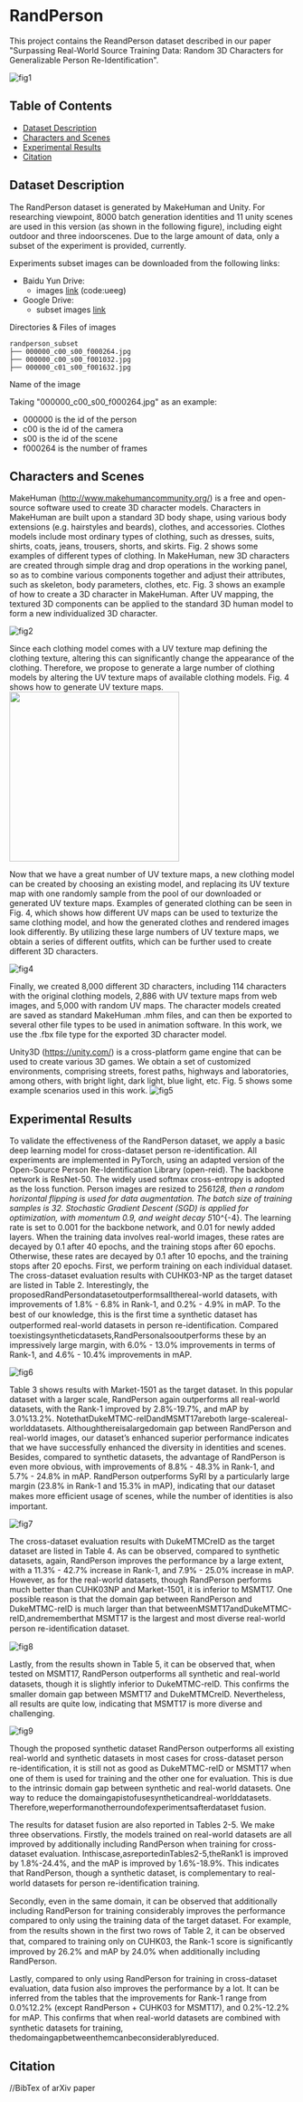 # RandPerson
This project contains the ReandPerson dataset described in our paper "Surpassing Real-World Source Training Data: Random 3D Characters for Generalizable Person Re-Identification".

![fig1](https://github.com/VideoObjectSearch/RandPerson/blob/master/img/example.jpg)  

## Table of Contents

- [Dataset Description](#link-of-the-dataset)
- [Characters and Scenes](#characters-and-scenes)
- [Experimental Results](#experimental-results)
- [Citation](#citation)

## Dataset Description

The RandPerson dataset is generated by MakeHuman and Unity. For researching viewpoint, 8000 batch generation identities and 11 unity scenes are used in this version (as shown in the following figure), including eight outdoor and three indoorscenes. Due to the large amount of data, only a subset of the experiment is provided, currently.

Experiments subset images can be downloaded from the following links:<br>
* Baidu Yun Drive: 
	* images [link](https://pan.baidu.com/s/1peTSlhze9BzDQGbcakkz2w) (code:ueeg)<br>
* Google Drive: 
	* subset images [link](https://drive.google.com/file/d/12u1xdVo6-Q-i_knsbrBrRkClFkq10oNH/view?usp=sharing)<br>

Directories & Files of images
```shell
randperson_subset
├── 000000_c00_s00_f000264.jpg
├── 000000_c00_s00_f001032.jpg
├── 000000_c01_s00_f001632.jpg
```

Name of the image

Taking "000000_c00_s00_f000264.jpg" as an example: 
*  000000 is the id of the person
*  c00   is the id of the camera
*  s00   is the id of the scene
*  f000264   is the number of frames

## Characters and Scenes
MakeHuman (http://www.makehumancommunity.org/) is a free and open-source software used to create 3D character models. Characters in MakeHuman are built upon a standard 3D body shape, using various body extensions (e.g. hairstyles and beards), clothes, and accessories. Clothes models include most ordinary types of clothing, such as dresses, suits, shirts, coats, jeans, trousers, shorts, and skirts. Fig. 2 shows some examples of different types of clothing. In MakeHuman, new 3D characters are created through simple drag and drop operations in the working panel, so as to combine various components together and adjust their attributes, such as skeleton, body parameters, clothes, etc. Fig. 3 shows an example of how to create a 3D character in MakeHuman. After UV mapping, the textured 3D components can be applied to the standard 3D human model to form a new individualized 3D character.

![fig2](https://github.com/VideoObjectSearch/RandPerson/blob/master/img/makehuman.jpg)  

Since each clothing model comes with a UV texture map defining the clothing texture, altering this can significantly change the appearance of the clothing. Therefore, we propose to generate a large number of clothing models by altering the UV texture maps of available clothing models. Fig. 4 shows how to generate UV texture maps.
<img src="https://i.ibb.co/cgsGYqp/generate-UV.jpg" width="300px" />

Now that we have a great number of UV texture maps, a new clothing model can be created by choosing an existing model, and replacing its UV texture map with one randomly sample from the pool of our downloaded or generated UV texture maps. Examples of generated clothing can be seen in Fig. 4, which shows how different UV maps can be used to texturize the same clothing model, and how the generated clothes and rendered images look differently. By utilizing these large numbers of UV texture maps, we obtain a series of different outfits, which can be further used to create different 3D characters.

![fig4](https://github.com/VideoObjectSearch/RandPerson/blob/master/img/makehuman.png)  

Finally, we created 8,000 different 3D characters, including 114 characters with the original clothing models, 2,886 with UV texture maps from web images, and 5,000 with random UV maps. The character models created are saved as standard MakeHuman .mhm files, and can then be exported to several other file types to be used in animation software. In this work, we use the .fbx file type for the exported 3D character model.

Unity3D (https://unity.com/) is a cross-platform game engine that can be used to create various 3D games. We obtain a set of customized environments, comprising streets, forest paths, highways and laboratories, among others, with bright light, dark light, blue light, etc. Fig. 5 shows some example scenarios used in this work.
![fig5](https://github.com/VideoObjectSearch/RandPerson/blob/master/img/scene.png)  
## Experimental Results

To validate the effectiveness of the RandPerson dataset, we apply a basic deep learning model for cross-dataset person re-identification. All experiments are implemented in PyTorch, using an adapted version of the Open-Source Person Re-Identification Library (open-reid). The backbone network is ResNet-50. The widely used softmax cross-entropy is adopted as the loss function. Person images are resized to 256*128, then a random horizontal flipping is used for data augmentation. The batch size of training samples is 32. Stochastic Gradient Descent (SGD) is applied for optimization, with momentum 0.9, and weight decay 5*10^{-4}. The learning rate is set to 0.001 for the backbone network, and 0.01 for newly added layers. When the training data involves real-world images, these rates are decayed by 0.1 after 40 epochs, and the training stops after 60 epochs. Otherwise, these rates are decayed by 0.1 after 10 epochs, and the training stops after 20 epochs.
First, we perform training on each individual dataset. The cross-dataset evaluation results with CUHK03-NP as the target dataset are listed in Table 2. Interestingly, the proposedRandPersondatasetoutperformsallthereal-world datasets, with improvements of 1.8% - 6.8% in Rank-1, and 0.2% - 4.9% in mAP. To the best of our knowledge, this is the ﬁrst time a synthetic dataset has outperformed real-world datasets in person re-identiﬁcation. Compared toexistingsyntheticdatasets,RandPersonalsooutperforms these by an impressively large margin, with 6.0% - 13.0% improvements in terms of Rank-1, and 4.6% - 10.4% improvements in mAP. 

![fig6](https://github.com/VideoObjectSearch/RandPerson/blob/master/img/table2.png)  

Table 3 shows results with Market-1501 as the target dataset. In this popular dataset with a larger scale, RandPerson again outperforms all real-world datasets, with the Rank-1 improved by 2.8%-19.7%, and mAP by 3.0%13.2%. NotethatDukeMTMC-reIDandMSMT17areboth large-scalereal-worlddatasets. Althoughthereisalargedomain gap between RandPerson and real-world images, our dataset’s enhanced superior performance indicates that we have successfully enhanced the diversity in identities and scenes. Besides, compared to synthetic datasets, the advantage of RandPerson is even more obvious, with improvements of 8.8% - 48.3% in Rank-1, and 5.7% - 24.8% in mAP. RandPerson outperforms SyRI by a particularly large margin (23.8% in Rank-1 and 15.3% in mAP), indicating that our dataset makes more efﬁcient usage of scenes, while the number of identities is also important.


![fig7](https://github.com/VideoObjectSearch/RandPerson/blob/master/img/table3.png)  

The cross-dataset evaluation results with DukeMTMCreID as the target dataset are listed in Table 4. As can be observed, compared to synthetic datasets, again, RandPerson improves the performance by a large extent, with a 11.3% - 42.7% increase in Rank-1, and 7.9% - 25.0% increase in mAP. However, as for the real-world datasets, though RandPerson performs much better than CUHK03NP and Market-1501, it is inferior to MSMT17. One possible reason is that the domain gap between RandPerson and DukeMTMC-reID is much larger than that betweenMSMT17andDukeMTMC-reID,andrememberthat MSMT17 is the largest and most diverse real-world person re-identiﬁcation dataset. 

![fig8](https://github.com/VideoObjectSearch/RandPerson/blob/master/img/table4.png)  

Lastly, from the results shown in Table 5, it can be observed that, when tested on MSMT17, RandPerson outperforms all synthetic and real-world datasets, though it is slightly inferior to DukeMTMC-reID. This conﬁrms the smaller domain gap between MSMT17 and DukeMTMCreID. Nevertheless, all results are quite low, indicating that MSMT17 is more diverse and challenging.

![fig9](https://github.com/VideoObjectSearch/RandPerson/blob/master/img/table5.png)  

Though the proposed synthetic dataset RandPerson outperforms all existing real-world and synthetic datasets in most cases for cross-dataset person re-identiﬁcation, it is still not as good as DukeMTMC-reID or MSMT17 when one of them is used for training and the other one for evaluation. This is due to the intrinsic domain gap between synthetic and real-world datasets. One way to reduce the domaingapistofusesyntheticandreal-worlddatasets. Therefore,weperformanotherroundofexperimentsafterdataset fusion. 

The results for dataset fusion are also reported in Tables 2-5. We make three observations. Firstly, the models trained on real-world datasets are all improved by additionally including RandPerson when training for cross-dataset evaluation. Inthiscase,asreportedinTables2-5,theRank1 is improved by 1.8%-24.4%, and the mAP is improved by 1.6%-18.9%. This indicates that RandPerson, though a synthetic dataset, is complementary to real-world datasets for person re-identiﬁcation training. 

Secondly, even in the same domain, it can be observed that additionally including RandPerson for training considerably improves the performance compared to only using the training data of the target dataset. For example, from the results shown in the ﬁrst two rows of Table 2, it can be observed that, compared to training only on CUHK03, the Rank-1 score is signiﬁcantly improved by 26.2% and mAP by 24.0% when additionally including RandPerson. 

Lastly, compared to only using RandPerson for training in cross-dataset evaluation, data fusion also improves the performance by a lot. It can be inferred from the tables that the improvements for Rank-1 range from 0.0%12.2% (except RandPerson + CUHK03 for MSMT17), and 0.2%-12.2% for mAP. This conﬁrms that when real-world datasets are combined with synthetic datasets for training, thedomaingapbetweenthemcanbeconsiderablyreduced.

## Citation
//BibTex of arXiv paper


